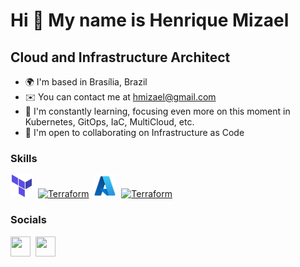 Hi 👋 My name is Henrique Mizael
================================

Cloud and Infrastructure Architect
----------------------------------

* 🌍  I'm based in Brasília, Brazil
* ✉️  You can contact me at [hmizael@gmail.com](mailto:hmizael@gmail.com)
* 🧠  I'm constantly learning, focusing even more on this moment in Kubernetes, GitOps, IaC, MultiCloud, etc.
* 🤝  I'm open to collaborating on Infrastructure as Code

### Skills

<p align="left">
<a href="https://terraform.io/" target="_blank" rel="noreferrer"><img src="https://raw.githubusercontent.com/hmizael/profileme-dev/main/public/icons/skills/terraformio-icon.svg" width="36" height="36" alt="Terraform" /></a>&nbsp
<a href="https://terragrunt.gruntwork.io/" target="_blank" rel="noreferrer"><img src="https://raw.githubusercontent.com/hmizael/profileme-dev/main/public/icons/skills/terragrunt-icon.pnh" width="36" height="36" alt="Terraform" /></a>&nbsp
<a href="https://azure.com/" target="_blank" rel="noreferrer"><img src="https://raw.githubusercontent.com/hmizael/profileme-dev/main/public/icons/skills/azure-icon.svg" width="36" height="36" alt="Terraform" /></a>&nbsp
<a href="https://www.microsoft.com/en-us/microsoft-365" target="_blank" rel="noreferrer"><img src="https://raw.githubusercontent.com/hmizael/profileme-dev/main/public/icons/skills/office-365-icon.svg" width="36" height="36" alt="Terraform" /></a>&nbsp
</p>

### Socials

<p align="left">
<a href="https://www.github.com/hmizael" target="_blank" rel="noreferrer"><img src="https://raw.githubusercontent.com/danielcranney/readme-generator/main/public/icons/socials/github-dark.svg" width="32" height="32" /></a>&nbsp
<a href="https://www.linkedin.com/in/hmizael" target="_blank" rel="noreferrer"><img src="https://raw.githubusercontent.com/danielcranney/readme-generator/main/public/icons/socials/linkedin.svg" width="32" height="32" /></a>&nbsp
</p>
